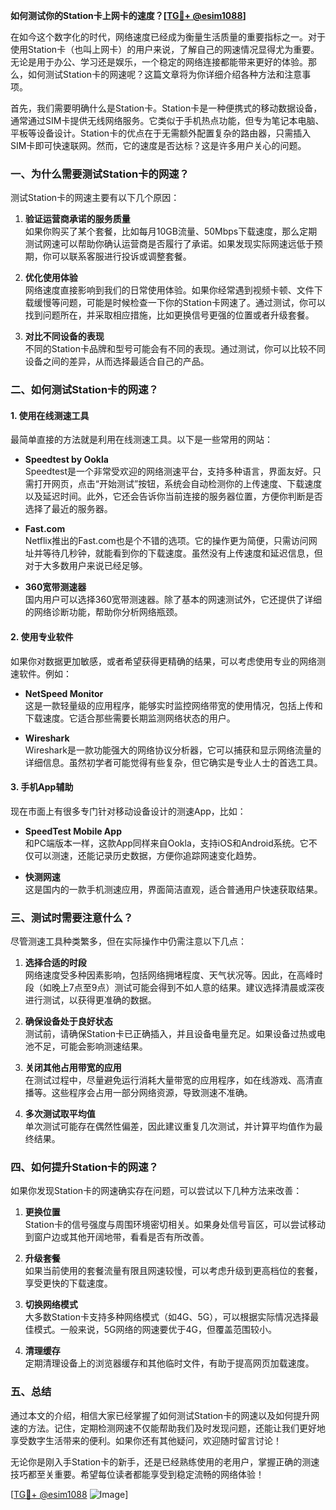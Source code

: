 **如何测试你的Station卡上网卡的速度？[[TG💪+ @esim1088](https://t.me/s/esim1088)]**

在如今这个数字化的时代，网络速度已经成为衡量生活质量的重要指标之一。对于使用Station卡（也叫上网卡）的用户来说，了解自己的网速情况显得尤为重要。无论是用于办公、学习还是娱乐，一个稳定的网络连接都能带来更好的体验。那么，如何测试Station卡的网速呢？这篇文章将为你详细介绍各种方法和注意事项。

首先，我们需要明确什么是Station卡。Station卡是一种便携式的移动数据设备，通常通过SIM卡提供无线网络服务。它类似于手机热点功能，但专为笔记本电脑、平板等设备设计。Station卡的优点在于无需额外配置复杂的路由器，只需插入SIM卡即可快速联网。然而，它的速度是否达标？这是许多用户关心的问题。

### **一、为什么需要测试Station卡的网速？**

测试Station卡的网速主要有以下几个原因：

1. **验证运营商承诺的服务质量**  
   如果你购买了某个套餐，比如每月10GB流量、50Mbps下载速度，那么定期测试网速可以帮助你确认运营商是否履行了承诺。如果发现实际网速远低于预期，你可以联系客服进行投诉或调整套餐。

2. **优化使用体验**  
   网络速度直接影响到我们的日常使用体验。如果你经常遇到视频卡顿、文件下载缓慢等问题，可能是时候检查一下你的Station卡网速了。通过测试，你可以找到问题所在，并采取相应措施，比如更换信号更强的位置或者升级套餐。

3. **对比不同设备的表现**  
   不同的Station卡品牌和型号可能会有不同的表现。通过测试，你可以比较不同设备之间的差异，从而选择最适合自己的产品。

### **二、如何测试Station卡的网速？**

#### **1. 使用在线测速工具**

最简单直接的方法就是利用在线测速工具。以下是一些常用的网站：

- **Speedtest by Ookla**  
  Speedtest是一个非常受欢迎的网络测速平台，支持多种语言，界面友好。只需打开网页，点击“开始测试”按钮，系统会自动检测你的上传速度、下载速度以及延迟时间。此外，它还会告诉你当前连接的服务器位置，方便你判断是否选择了最近的服务器。

- **Fast.com**  
  Netflix推出的Fast.com也是个不错的选项。它的操作更为简便，只需访问网址并等待几秒钟，就能看到你的下载速度。虽然没有上传速度和延迟信息，但对于大多数用户来说已经足够。

- **360宽带测速器**  
  国内用户可以选择360宽带测速器。除了基本的网速测试外，它还提供了详细的网络诊断功能，帮助你分析网络瓶颈。

#### **2. 使用专业软件**

如果你对数据更加敏感，或者希望获得更精确的结果，可以考虑使用专业的网络测速软件。例如：

- **NetSpeed Monitor**  
  这是一款轻量级的应用程序，能够实时监控网络带宽的使用情况，包括上传和下载速度。它适合那些需要长期监测网络状态的用户。

- **Wireshark**  
  Wireshark是一款功能强大的网络协议分析器，它可以捕获和显示网络流量的详细信息。虽然初学者可能觉得有些复杂，但它确实是专业人士的首选工具。

#### **3. 手机App辅助**

现在市面上有很多专门针对移动设备设计的测速App，比如：

- **SpeedTest Mobile App**  
  和PC端版本一样，这款App同样来自Ookla，支持iOS和Android系统。它不仅可以测速，还能记录历史数据，方便你追踪网速变化趋势。

- **快测网速**  
  这是国内的一款手机测速应用，界面简洁直观，适合普通用户快速获取结果。

### **三、测试时需要注意什么？**

尽管测速工具种类繁多，但在实际操作中仍需注意以下几点：

1. **选择合适的时段**  
   网络速度受多种因素影响，包括网络拥堵程度、天气状况等。因此，在高峰时段（如晚上7点至9点）测试可能会得到不如人意的结果。建议选择清晨或深夜进行测试，以获得更准确的数据。

2. **确保设备处于良好状态**  
   测试前，请确保Station卡已正确插入，并且设备电量充足。如果设备过热或电池不足，可能会影响测速结果。

3. **关闭其他占用带宽的应用**  
   在测试过程中，尽量避免运行消耗大量带宽的应用程序，如在线游戏、高清直播等。这些程序会占用一部分网络资源，导致测速不准确。

4. **多次测试取平均值**  
   单次测试可能存在偶然性偏差，因此建议重复几次测试，并计算平均值作为最终结果。

### **四、如何提升Station卡的网速？**

如果你发现Station卡的网速确实存在问题，可以尝试以下几种方法来改善：

1. **更换位置**  
   Station卡的信号强度与周围环境密切相关。如果身处信号盲区，可以尝试移动到窗户边或其他开阔地带，看看是否有所改善。

2. **升级套餐**  
   如果当前使用的套餐流量有限且网速较慢，可以考虑升级到更高档位的套餐，享受更快的下载速度。

3. **切换网络模式**  
   大多数Station卡支持多种网络模式（如4G、5G），可以根据实际情况选择最佳模式。一般来说，5G网络的网速要优于4G，但覆盖范围较小。

4. **清理缓存**  
   定期清理设备上的浏览器缓存和其他临时文件，有助于提高网页加载速度。

### **五、总结**

通过本文的介绍，相信大家已经掌握了如何测试Station卡的网速以及如何提升网速的方法。记住，定期检测网速不仅能帮助我们及时发现问题，还能让我们更好地享受数字生活带来的便利。如果你还有其他疑问，欢迎随时留言讨论！

无论你是刚入手Station卡的新手，还是已经熟练使用的老用户，掌握正确的测速技巧都至关重要。希望每位读者都能享受到稳定流畅的网络体验！  

[[TG💪+ @esim1088](https://t.me/s/esim1088) ![Image](https://i.postimg.cc/4NQfJmqS/Snipaste-2025-05-13-00-14-12.png)]